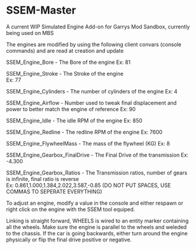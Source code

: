 # SSEM-Master
A current WIP Simulated Engine Add-on for Garrys Mod Sandbox, currently being used on MBS 

The engines are modified by using the following client convars (console commands) and are read at creation and update

SSEM_Engine_Bore - The Bore of the engine
Ex: 81


SSEM_Engine_Stroke - The Stroke of the engine	
Ex: 77

SSEM_Engine_Cylinders - The number of cylinders of the engine 
Ex: 4

SSEM_Engine_Airflow - Number used to tweak final displacement and power to better match the engine of reference 
Ex: 90

SSEM_Engine_Idle - The idle RPM of the engine
Ex: 850

SSEM_Engine_Redline - The redline RPM of the engine 
Ex: 7600

SSEM_Engine_FlywheelMass - The mass of the flywheel (KG)
Ex: 8

SSEM_Engine_Gearbox_FinalDrive - The Final Drive of the transmission
Ex: -4.300

SSEM_Engine_Gearbox_Ratios - The Transmission ratios, number of gears is infinite, final ratio is reverse  
Ex: 0.861,1.000,1.384,2.022,3.587,-0.85
(DO NOT PUT SPACES, USE COMMAS TO SEPERATE EVERYTHING)


To adjust an engine, modify a value in the console and either respawn or right click on the engine with the SSEM tool equiped.

Linking is straight forward, WHEELS is wired to an entity marker containing all the wheels. Make sure the engine is parallel to the wheels and weleded to the chassis. If the car is going backwards, either turn around the engine physically or flip the final drive positive or negative.

